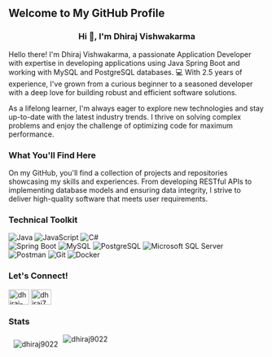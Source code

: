 <h2 align="left">Welcome to My GitHub Profile</h2> <h3 align="center">Hi 👋, I'm Dhiraj Vishwakarma</h3> <p align="left">Hello there! I'm Dhiraj Vishwakarma, a passionate Application Developer with expertise in developing applications using Java Spring Boot and working with MySQL and PostgreSQL databases. 💻 With 2.5 years of experience, I've grown from a curious beginner to a seasoned developer with a deep love for building robust and efficient software solutions.</p> <p align="left">As a lifelong learner, I'm always eager to explore new technologies and stay up-to-date with the latest industry trends. I thrive on solving complex problems and enjoy the challenge of optimizing code for maximum performance.</p> <h3 align="left">What You'll Find Here</h3> <p align="left">On my GitHub, you'll find a collection of projects and repositories showcasing my skills and experiences. From developing RESTful APIs to implementing database models and ensuring data integrity, I strive to deliver high-quality software that meets user requirements.</p> <h3 align="left">Technical Toolkit</h3> <p align="left"> <img src="https://img.shields.io/badge/Java-ED8B00?style=for-the-badge&logo=java&logoColor=white" alt="Java" /> <img src="https://img.shields.io/badge/JavaScript-F7DF1E?style=for-the-badge&logo=javascript&logoColor=black" alt="JavaScript" /> <img src="https://img.shields.io/badge/C%23-239120?style=for-the-badge&logo=c-sharp&logoColor=white" alt="C#" /> <br /> <img src="https://img.shields.io/badge/Spring%20Boot-6DB33F?style=for-the-badge&logo=spring-boot&logoColor=white" alt="Spring Boot" /> <img src="https://img.shields.io/badge/MySQL-4479A1?style=for-the-badge&logo=mysql&logoColor=white" alt="MySQL" /> <img src="https://img.shields.io/badge/PostgreSQL-316192?style=for-the-badge&logo=postgresql&logoColor=white" alt="PostgreSQL" /> <img src="https://img.shields.io/badge/Microsoft%20SQL%20Server-CC2927?style=for-the-badge&logo=microsoft-sql-server&logoColor=white" alt="Microsoft SQL Server" /> <br /> <img src="https://img.shields.io/badge/Postman-FF6C37?style=for-the-badge&logo=postman&logoColor=white" alt="Postman" /> <img src="https://img.shields.io/badge/Git-F05032?style=for-the-badge&logo=git&logoColor=white" alt="Git" /> <img src="https://img.shields.io/badge/Docker-2496ED?style=for-the-badge&logo=docker&logoColor=white" alt="Docker" /> </p> <h3 align="left">Let's Connect!</h3> <p align="left"> <a href="https://linkedin.com/in/dhiraj-vishwakarma-6b468318b" target="blank"><img align="center" src="https://raw.githubusercontent.com/rahuldkjain/github-profile-readme-generator/master/src/images/icons/Social/linked-in-alt.svg" alt="dhiraj-vishwakarma-6b468318b" height="30" width="40" /></a> <a href="https://www.hackerrank.com/dhiraj7219" target="blank"><img align="center" src="https://raw.githubusercontent.com/rahuldkjain/github-profile-readme-generator/master/src/images/icons/Social/hackerrank.svg" alt="dhiraj7219" height="30" width="40" /></a> </p> <h3 align="left">Stats</h3> <p><img style="margin:10px" align="left" src="https://github-readme-stats.vercel.app/api/top-langs?username=dhiraj9022&show_icons=true&locale=en&layout=compact" alt="dhiraj9022" /></p> <p><img align="center" src="https://github-readme-streak-stats.herokuapp.com/?user=dhiraj9022&" alt="dhiraj9022" /></p> <p>&nbsp;<img align="center" src="https://github-readme-stats.vercel.app/api?username=dhiraj9022&show_icons=true
